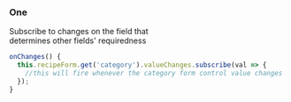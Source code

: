 ### One

Subscribe to changes on the field that <br /> determines other fields' requiredness

```typescript
onChanges() {
  this.recipeForm.get('category').valueChanges.subscribe(val => {
    //this will fire whenever the category form control value changes
  });
}
```